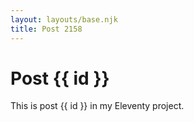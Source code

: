 ```yaml
---
layout: layouts/base.njk
title: Post 2158
---
```


# Post {{ id }}

This is post {{ id }} in my Eleventy project.
